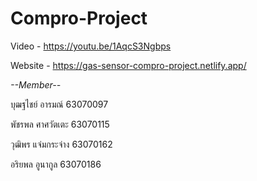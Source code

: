 # Compro-Project
Video - https://youtu.be/1AqcS3Ngbps

Website - https://gas-sensor-compro-project.netlify.app/

*--Member--*

บุฒฐไชย์ อารมณ์ 63070097

พัชรพล ศาศวัตเตะ 63070115

วุฒิพร แจ่มกระจ่าง 63070162

อริยพล อูนากูล 63070186

